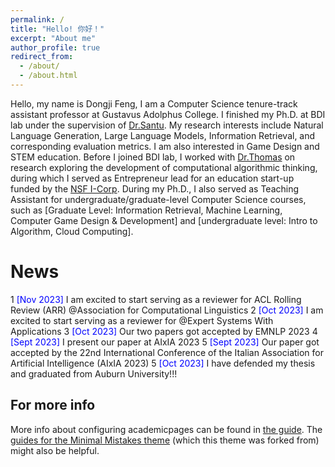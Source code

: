 ```yaml
---
permalink: /
title: "Hello! 你好！"
excerpt: "About me"
author_profile: true
redirect_from: 
  - /about/
  - /about.html
---
```


Hello, my name is Dongji Feng, I am a Computer Science tenure-track assistant professor at Gustavus Adolphus College. I finished my Ph.D. at BDI lab under the supervision of [Dr.Santu](https://karmake2.github.io/). My research interests include Natural Language Generation, Large Language Models, Information Retrieval, and corresponding evaluation metrics. I am also interested in Game Design and STEM education. 
Before I joined BDI lab, I worked with [Dr.Thomas](https://eng.auburn.edu/directory/jnt0020) on research exploring the development of computational algorithmic thinking, during which I served as Entrepreneur lead for an education start-up funded by the [NSF I-Corp](https://new.nsf.gov/funding/initiatives/i-corps).
During my Ph.D., I also served as Teaching Assistant for undergraduate/graduate-level Computer Science courses, such as [Graduate Level: Information Retrieval, Machine Learning, Computer Game Design & Development] and [undergraduate level: Intro to Algorithm, Cloud Computing]. 




News
======
1 <span style="color:blue;">[Nov 2023] </span> I am excited to start serving as a reviewer for  ACL Rolling Review (ARR) @Association for Computational Linguistics
2 <span style="color:blue;">[Oct 2023] </span> I am excited to start serving as a reviewer for @Expert Systems With Applications
3 <span style="color:blue;">[Oct 2023] </span> Our two papers got accepted by EMNLP 2023
4 <span style="color:blue;">[Sept 2023] </span> I present our paper at AIxIA 2023
5 <span style="color:blue;">[Sept 2023] </span> Our paper got accepted by the 22nd International Conference of the Italian Association for Artificial Intelligence (AIxIA 2023)
5 <span style="color:blue;">[Oct 2023] </span> I have defended my thesis and graduated from Auburn University!!!


For more info
------
More info about configuring academicpages can be found in [the guide](https://academicpages.github.io/markdown/). The [guides for the Minimal Mistakes theme](https://mmistakes.github.io/minimal-mistakes/docs/configuration/) (which this theme was forked from) might also be helpful.
